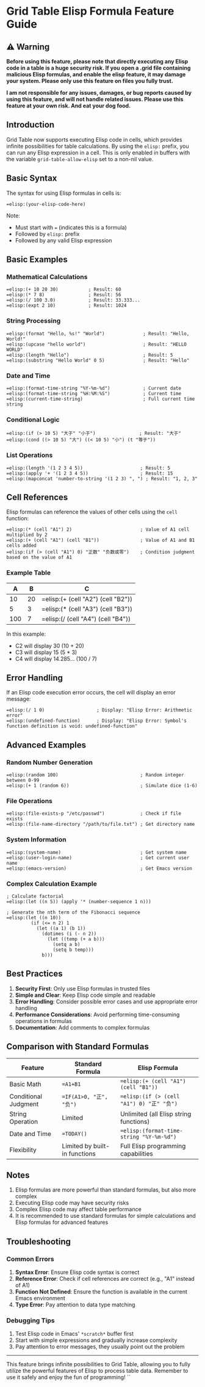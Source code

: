 # Grid Table Elisp Formula Feature Guide

## ⚠️ Warning

**Before using this feature, please note that directly executing any Elisp code in a table is a huge security risk. If you open a .grid file containing malicious Elisp formulas, and enable the elisp feature, it may damage your system. Please only use this feature on files you fully trust.**

**I am not responsible for any issues, damages, or bug reports caused by using this feature, and will not handle related issues. Please use this feature at your own risk. And eat your dog food.**

## Introduction

Grid Table now supports executing Elisp code in cells, which provides infinite possibilities for table calculations. By using the `elisp:` prefix, you can run any Elisp expression in a cell. This is only enabled in buffers with the variable `grid-table-allow-elisp` set to a non-nil value.

## Basic Syntax

The syntax for using Elisp formulas in cells is:

```
=elisp:(your-elisp-code-here)
```

Note:
- Must start with `=` (indicates this is a formula)
- Followed by `elisp:` prefix
- Followed by any valid Elisp expression

## Basic Examples

### Mathematical Calculations

```elisp
=elisp:(+ 10 20 30)           ; Result: 60
=elisp:(* 7 8)                ; Result: 56
=elisp:(/ 100 3.0)            ; Result: 33.333...
=elisp:(expt 2 10)            ; Result: 1024
```

### String Processing

```elisp
=elisp:(format "Hello, %s!" "World")              ; Result: "Hello, World!"
=elisp:(upcase "hello world")                     ; Result: "HELLO WORLD"
=elisp:(length "Hello")                           ; Result: 5
=elisp:(substring "Hello World" 0 5)              ; Result: "Hello"
```

### Date and Time

```elisp
=elisp:(format-time-string "%Y-%m-%d")            ; Current date
=elisp:(format-time-string "%H:%M:%S")            ; Current time
=elisp:(current-time-string)                      ; Full current time string
```

### Conditional Logic

```elisp
=elisp:(if (> 10 5) "大于" "小于")                ; Result: "大于"
=elisp:(cond ((> 10 5) "大") ((< 10 5) "小") (t "等于"))
```

### List Operations

```elisp
=elisp:(length '(1 2 3 4 5))                     ; Result: 5
=elisp:(apply '+ '(1 2 3 4 5))                   ; Result: 15
=elisp:(mapconcat 'number-to-string '(1 2 3) ", ") ; Result: "1, 2, 3"
```

## Cell References

Elisp formulas can reference the values of other cells using the `cell` function:

```elisp
=elisp:(* (cell "A1") 2)                         ; Value of A1 cell multiplied by 2
=elisp:(+ (cell "A1") (cell "B1"))               ; Value of A1 and B1 cells added
=elisp:(if (> (cell "A1") 0) "正数" "负数或零")    ; Condition judgment based on the value of A1
```

### Example Table

| A | B | C | 
|---|---|---|
| 10 | 20 | =elisp:(+ (cell "A2") (cell "B2")) |
| 5 | 3 | =elisp:(* (cell "A3") (cell "B3")) |
| 100 | 7 | =elisp:(/ (cell "A4") (cell "B4")) |

In this example:
- C2 will display 30 (10 + 20)
- C3 will display 15 (5 * 3)  
- C4 will display 14.285... (100 / 7)

## Error Handling

If an Elisp code execution error occurs, the cell will display an error message:

```elisp
=elisp:(/ 1 0)                   ; Display: "Elisp Error: Arithmetic error"
=elisp:(undefined-function)      ; Display: "Elisp Error: Symbol's function definition is void: undefined-function"
```

## Advanced Examples

### Random Number Generation

```elisp
=elisp:(random 100)                              ; Random integer between 0-99
=elisp:(+ 1 (random 6))                          ; Simulate dice (1-6)
```

### File Operations

```elisp
=elisp:(file-exists-p "/etc/passwd")             ; Check if file exists
=elisp:(file-name-directory "/path/to/file.txt") ; Get directory name
```

### System Information

```elisp
=elisp:(system-name)                             ; Get system name
=elisp:(user-login-name)                         ; Get current user name
=elisp:(emacs-version)                           ; Get Emacs version
```

### Complex Calculation Example

```elisp
; Calculate factorial
=elisp:(let ((n 5)) (apply '* (number-sequence 1 n)))

; Generate the nth term of the Fibonacci sequence
=elisp:(let ((n 10)) 
         (if (<= n 2) 1
           (let ((a 1) (b 1))
             (dotimes (i (- n 2))
               (let ((temp (+ a b)))
                 (setq a b)
                 (setq b temp)))
             b)))
```

## Best Practices

1. **Security First**: Only use Elisp formulas in trusted files
2. **Simple and Clear**: Keep Elisp code simple and readable
3. **Error Handling**: Consider possible error cases and use appropriate error handling
4. **Performance Considerations**: Avoid performing time-consuming operations in formulas
5. **Documentation**: Add comments to complex formulas

## Comparison with Standard Formulas

| Feature | Standard Formula | Elisp Formula |
|------|----------|-----------|
| Basic Math | `=A1+B1` | `=elisp:(+ (cell "A1") (cell "B1"))` |
| Conditional Judgment | `=IF(A1>0, "正", "负")` | `=elisp:(if (> (cell "A1") 0) "正" "负")` |
| String Operation | Limited | Unlimited (all Elisp string functions) |
| Date and Time | `=TODAY()` | `=elisp:(format-time-string "%Y-%m-%d")` |
| Flexibility | Limited by built-in functions | Full Elisp programming capabilities |

## Notes

1. Elisp formulas are more powerful than standard formulas, but also more complex
2. Executing Elisp code may have security risks
3. Complex Elisp code may affect table performance
4. It is recommended to use standard formulas for simple calculations and Elisp formulas for advanced features

## Troubleshooting

### Common Errors

1. **Syntax Error**: Ensure Elisp code syntax is correct
2. **Reference Error**: Check if cell references are correct (e.g., "A1" instead of A1)
3. **Function Not Defined**: Ensure the function is available in the current Emacs environment
4. **Type Error**: Pay attention to data type matching

### Debugging Tips

1. Test Elisp code in Emacs' `*scratch*` buffer first
2. Start with simple expressions and gradually increase complexity
3. Pay attention to error messages, they usually point out the problem

---

This feature brings infinite possibilities to Grid Table, allowing you to fully utilize the powerful features of Elisp to process table data. Remember to use it safely and enjoy the fun of programming!
``